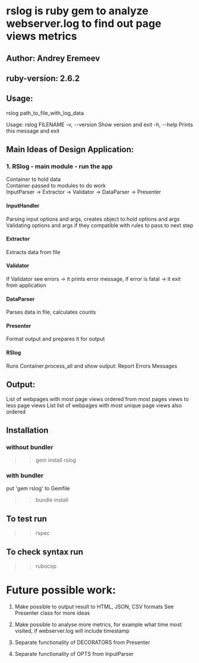 # rslog is ruby gem to analyze webserver.log to find out page views metrics
## Author: Andrey Eremeev
## ruby-version: 2.6.2



## Usage:
  rslog path_to_file_with_log_data

  Usage: rslog FILENAME
    -v, --version                    Show version and exit
    -h, --help                       Prints this message and exit


## Main Ideas of Design Application:

### 1. RSlog - main module - run the app

  Container to hold data  
  Container passed to modules to do work  
  InputParser -> Extractor -> Validator -> DataParser -> Presenter  

####  InputHandler 
  Parsing input options and args, creates object to hold options and args
  Validating options and args if they compatible with rules
  to pass to next step

####  Extractor
  Extracts data from file

####  Validator
  If Validator see errors -> it prints error message, 
  if error is fatal -> it exit from application 

####  DataParser
  Parses data in file, calculates counts

####  Presenter
  Format output and prepares it for output

####  RSlog 
  Runs Container.process_all and show output:
    Report
    Errors
    Messages

## Output:
  List of webpages with most page views ordered from most pages views to less page views
  List list of webpages with most unique page views also ordered


## Installation
### without bundler
>> gem install rslog
### with bundler
put 'gem rslog' to Gemfile
>> bundle install

## To test run
>> rspec

## To check syntax run
>> rubocop


# Future possible work:

1. Make possible to output result to HTML, JSON, CSV formats
   See Presenter class for more ideas

2. Make possible to analyse more metrics, for example what time most visited, 
   if webserver.log will include timestamp

3. Separate functionality of DECORATORS from Presenter 

4. Separate functionality of OPTS from InputParser 



